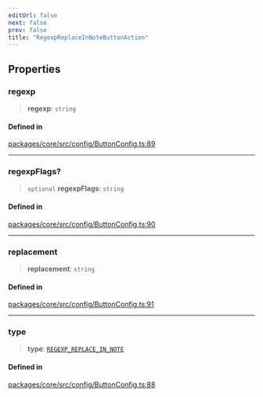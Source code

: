 ```yaml
---
editUrl: false
next: false
prev: false
title: "RegexpReplaceInNoteButtonAction"
---
```


## Properties

### regexp

> **regexp**: `string`

#### Defined in

[packages/core/src/config/ButtonConfig.ts:89](https://github.com/mProjectsCode/obsidian-meta-bind-plugin/blob/4b16a75fb63dfdb34e3ccf2756a324a84dd8fd85/packages/core/src/config/ButtonConfig.ts#L89)

***

### regexpFlags?

> `optional` **regexpFlags**: `string`

#### Defined in

[packages/core/src/config/ButtonConfig.ts:90](https://github.com/mProjectsCode/obsidian-meta-bind-plugin/blob/4b16a75fb63dfdb34e3ccf2756a324a84dd8fd85/packages/core/src/config/ButtonConfig.ts#L90)

***

### replacement

> **replacement**: `string`

#### Defined in

[packages/core/src/config/ButtonConfig.ts:91](https://github.com/mProjectsCode/obsidian-meta-bind-plugin/blob/4b16a75fb63dfdb34e3ccf2756a324a84dd8fd85/packages/core/src/config/ButtonConfig.ts#L91)

***

### type

> **type**: [`REGEXP_REPLACE_IN_NOTE`](/obsidian-meta-bind-plugin-docs/api/enumerations/buttonactiontype/#regexp_replace_in_note)

#### Defined in

[packages/core/src/config/ButtonConfig.ts:88](https://github.com/mProjectsCode/obsidian-meta-bind-plugin/blob/4b16a75fb63dfdb34e3ccf2756a324a84dd8fd85/packages/core/src/config/ButtonConfig.ts#L88)
